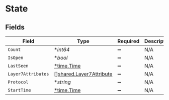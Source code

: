 # State


## Fields

| Field                                                                     | Type                                                                      | Required                                                                  | Description                                                               |
| ------------------------------------------------------------------------- | ------------------------------------------------------------------------- | ------------------------------------------------------------------------- | ------------------------------------------------------------------------- |
| `Count`                                                                   | **int64*                                                                  | :heavy_minus_sign:                                                        | N/A                                                                       |
| `IsOpen`                                                                  | **bool*                                                                   | :heavy_minus_sign:                                                        | N/A                                                                       |
| `LastSeen`                                                                | [*time.Time](https://pkg.go.dev/time#Time)                                | :heavy_minus_sign:                                                        | N/A                                                                       |
| `Layer7Attributes`                                                        | [][shared.Layer7Attribute](../../../pkg/models/shared/layer7attribute.md) | :heavy_minus_sign:                                                        | N/A                                                                       |
| `Protocol`                                                                | **string*                                                                 | :heavy_minus_sign:                                                        | N/A                                                                       |
| `StartTime`                                                               | [*time.Time](https://pkg.go.dev/time#Time)                                | :heavy_minus_sign:                                                        | N/A                                                                       |